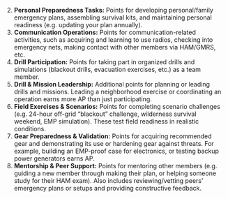 2. **Personal Preparedness Tasks:** Points for developing personal/family emergency plans, assembling survival kits, and maintaining personal readiness (e.g. updating your plan annually).  
3. **Communication Operations:** Points for communication-related activities, such as acquiring and learning to use radios, checking into emergency nets, making contact with other members via HAM/GMRS, etc.  
4. **Drill Participation:** Points for taking part in organized drills and simulations (blackout drills, evacuation exercises, etc.) as a team member.  
5. **Drill & Mission Leadership:** Additional points for planning or leading drills and missions. Leading a neighborhood exercise or coordinating an operation earns more AP than just participating.  
6. **Field Exercises & Scenarios:** Points for completing scenario challenges (e.g. 24-hour off-grid “blackout” challenge, wilderness survival weekend, EMP simulation). These test field readiness in realistic conditions.  
7. **Gear Preparedness & Validation:** Points for acquiring recommended gear and demonstrating its use or hardening gear against threats. For example, building an EMP-proof case for electronics, or testing backup power generators earns AP.  
8. **Mentorship & Peer Support:** Points for mentoring other members (e.g. guiding a new member through making their plan, or helping someone study for their HAM exam). Also includes reviewing/vetting peers’ emergency plans or setups and providing constructive feedback.